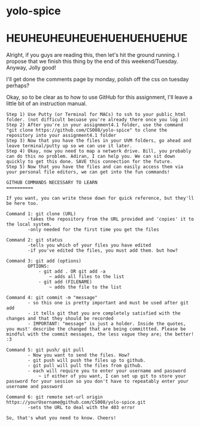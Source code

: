 yolo-spice
==========
HEUHEUHEUHEUEHUEHUEHUEHUE
==========


Alright, if you guys are reading this, then let's hit the ground running. I propose that we finish this thing by the end of this weekend/Tuesday. Anyway, Jolly good!

I'll get done the comments page by monday, polish off the css on tuesday perhaps?

Okay, so to be clear as to how to use GitHub for this assignment, I'll leave a little bit of an instruction manual.
~~~~~~~~~~~~~~~~~~~~~~~~~~~~~~~~~~~~~~~~~~~~~~~~~~~~~~~~~~~~~~~~~~~~~~~~~~~~~~~~~~~~~~~~~~~~~~~~~~~~~~~~~~~~~~~~~~~
Step 1) Use Putty (or Terminal for MACs) to ssh to your public_html folder. (not difficult becuase you're already there once you log in)
Step 2) After you're in your assignment4.1 folder, use the command "git clone https://github.com/CS008/yolo-spice" to clone the repository into your assignment4.1 folder
Step 3) Now that you have the files in your UVM folders, go ahead and leave terminal/putty up so we can use it later.
Step 4) Okay, now you need to map a network drive. Bill, you probably can do this no problem. Adiran, I can help you. We can sit down quickly to get this done. SAVE this connection for the future.
Step 5) Now that you have the files and can easily access them via your personal file editors, we can get into the fun commands!

GITHUB COMMANDS NECESSARY TO LEARN
==========

If you want, you can write these down for quick reference, but they'll be here too. 

Command 1: git clone (URL)
		-takes the repository from the URL provided and 'copies' it to the local system.
		-only needed for the first time you get the files

Command 2: git status
		-tells you which of your files you have edited
		-if you've edited the files, you must add them. but how?

Command 3: git add (options)
		OPTIONS:
			- git add . OR git add -a 
				~ adds all files to the list
			- git add (FILENAME)
				~ adds the file to the list

Command 4: git commit -m "message"
		- so this one is pretty important and must be used after git add
		- it tells git that you are completely satisfied with the changes and that they should be recorded
		- IMPORTANT: "message" is just a holder. Inside the quotes, you must' describe the changed that are being committted. Please be mindful with the commit messages, the less vague they are; the better! :3

Command 5: git push/ git pull
		- Now you want to send the files. How?
		- git push will push the files up to github. 
		- git pull will pull the files from github.
		- each will require you to enter your username and password
			~ if either of you want, I can set up git to store your password for your session so you don't have to repeatably enter your username and password

Command 6: git remote set-url origin https://yourUsername@github.com/CS008/yolo-spice.git
		-sets the URL to deal with the 403 error

So, that's what you need to know. Cheers!    
